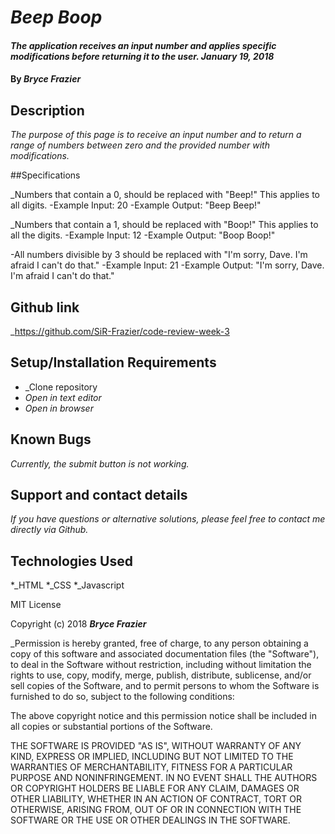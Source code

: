 # _Beep Boop_

#### _The application receives an input number and applies specific modifications before returning it to the user. January 19, 2018_

#### By _Bryce Frazier_

## Description

_The purpose of this page is to receive an input number and to return a range of numbers between zero and the provided number with modifications._

##Specifications

_Numbers that contain a 0, should be replaced with "Beep!" This applies to all digits.
  -Example Input: 20
  -Example Output: "Beep Beep!"

_Numbers that contain a 1, should be replaced with "Boop!" This applies to all the digits.
  -Example Input: 12
  -Example Output: "Boop Boop!"

-All numbers divisible by 3 should be replaced with "I'm sorry, Dave. I'm afraid I can't do that."
  -Example Input: 21
  -Example Output: "I'm sorry, Dave. I'm afraid I can't do that."

## Github link

_https://github.com/SiR-Frazier/code-review-week-3

## Setup/Installation Requirements

* _Clone repository
* _Open in text editor_
* _Open in browser_

## Known Bugs

_Currently, the submit button is not working._

## Support and contact details

_If you have questions or alternative solutions, please feel free to contact me directly via Github._

## Technologies Used

*_HTML
*_CSS
*_Javascript

MIT License

Copyright (c) 2018 **_Bryce Frazier_**

_Permission is hereby granted, free of charge, to any person obtaining a copy of this software and associated documentation files (the "Software"), to deal in the Software without restriction, including without limitation the rights to use, copy, modify, merge, publish, distribute, sublicense, and/or sell copies of the Software, and to permit persons to whom the Software is furnished to do so, subject to the following conditions:

The above copyright notice and this permission notice shall be included in all copies or substantial portions of the Software.

THE SOFTWARE IS PROVIDED "AS IS", WITHOUT WARRANTY OF ANY KIND, EXPRESS OR IMPLIED, INCLUDING BUT NOT LIMITED TO THE WARRANTIES OF MERCHANTABILITY, FITNESS FOR A PARTICULAR PURPOSE AND NONINFRINGEMENT. IN NO EVENT SHALL THE AUTHORS OR COPYRIGHT HOLDERS BE LIABLE FOR ANY CLAIM, DAMAGES OR OTHER LIABILITY, WHETHER IN AN ACTION OF CONTRACT, TORT OR OTHERWISE, ARISING FROM, OUT OF OR IN CONNECTION WITH THE SOFTWARE OR THE USE OR OTHER DEALINGS IN THE SOFTWARE.
